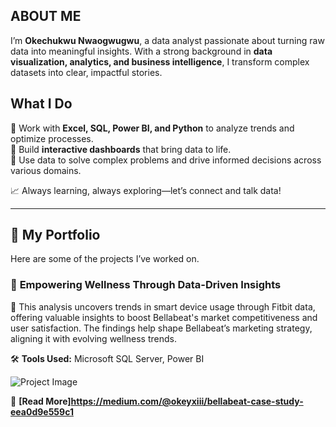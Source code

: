 ## ABOUT ME  

I’m **Okechukwu Nwaogwugwu**, a data analyst passionate about turning raw data into meaningful insights. With a strong background in **data visualization, analytics, and business intelligence**, I transform complex datasets into clear, impactful stories.  

## What I Do  

🔹 Work with **Excel, SQL, Power BI, and Python** to analyze trends and optimize processes.  
🔹 Build **interactive dashboards** that bring data to life.  
🔹 Use data to solve complex problems and drive informed decisions across various domains.  

📈 Always learning, always exploring—let’s connect and talk data!  

---

## 📂 My Portfolio  
Here are some of the projects I’ve worked on.  

### 🔹 **Empowering Wellness Through Data-Driven Insights**  
📌 This analysis uncovers trends in smart device usage through Fitbit data, offering valuable insights to boost Bellabeat's market competitiveness and user satisfaction. The findings help shape Bellabeat’s marketing strategy, aligning it with evolving wellness trends.

🛠️ **Tools Used:** Microsoft SQL Server, Power BI 

![Project Image](image-link-here)  

🔗 **[Read More]https://medium.com/@okeyxiii/bellabeat-case-study-eea0d9e559c1**  

 
